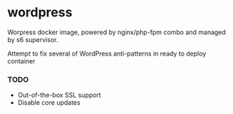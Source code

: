 # wordpress
Worpress docker image, powered by nginx/php-fpm combo and managed by s6 supervisor.

Attempt to fix several of WordPress anti-patterns in ready to deploy container

### TODO
* Out-of-the-box SSL support
* Disable core updates